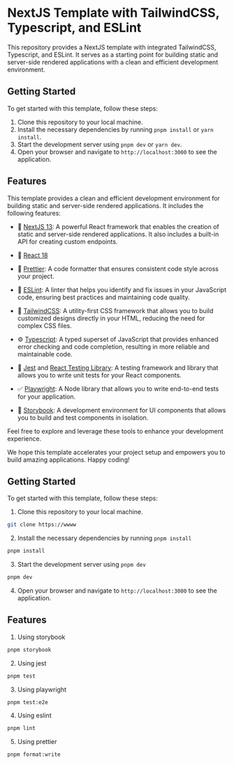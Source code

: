 # NextJS Template with TailwindCSS, Typescript, and ESLint

This repository provides a NextJS template with integrated TailwindCSS, Typescript, and ESLint. It serves as a starting point for building static and server-side rendered applications with a clean and efficient development environment.

## Getting Started


To get started with this template, follow these steps:

1. Clone this repository to your local machine.
2. Install the necessary dependencies by running `pnpm install` or `yarn install`.
3. Start the development server using `pnpm dev` or `yarn dev`.
4. Open your browser and navigate to `http://localhost:3000` to see the application.

## Features

This template provides a clean and efficient development environment for building static and server-side rendered applications. It includes the following features:

- 🚀 [NextJS 13](https://nextjs.org/blog/next-13): A powerful React framework that enables the creation of static and server-side rendered applications. It also includes a built-in API for creating custom endpoints.

- 🤖 [React 18](https://react.dev/blog/2022/03/29/react-v18) 

- 💎 [Prettier](https://prettier.io/): A code formatter that ensures consistent code style across your project.

- 🔨 [ESLint](https://eslint.org/): A linter that helps you identify and fix issues in your JavaScript code, ensuring best practices and maintaining code quality.

- 🎉 [TailwindCSS](https://tailwindcss.com/): A utility-first CSS framework that allows you to build customized designs directly in your HTML, reducing the need for complex CSS files.

- ⚙️ [Typescript](https://www.typescriptlang.org/): A typed superset of JavaScript that provides enhanced error checking and code completion, resulting in more reliable and maintainable code.

- 🦑 [Jest](https://jestjs.io/) and [React Testing Library](https://testing-library.com/docs/react-testing-library/intro/): A testing framework and library that allows you to write unit tests for your React components.

- ✅ [Playwright](https://playwright.dev/): A Node library that allows you to write end-to-end tests for your application.

- 📕 [Storybook](https://storybook.js.org/): A development environment for UI components that allows you to build and test components in isolation.


Feel free to explore and leverage these tools to enhance your development experience.

We hope this template accelerates your project setup and empowers you to build amazing applications. Happy coding!


## Getting Started

To get started with this template, follow these steps:

1. Clone this repository to your local machine.

```bash
git clone https://wwww
```

2. Install the necessary dependencies by running `pnpm install` 

```bash
pnpm install
```

3. Start the development server using `pnpm dev` 

```bash
pnpm dev
```

4. Open your browser and navigate to `http://localhost:3000` to see the application.


## Features

1. Using storybook

```bash
pnpm storybook
```

2. Using jest

```bash
pnpm test
```

3. Using playwright

```bash
pnpm test:e2e
```

4. Using eslint

```bash
pnpm lint
```

5. Using prettier

```bash
pnpm format:write
```

